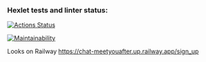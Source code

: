 ### Hexlet tests and linter status:
[![Actions Status](https://github.com/Meetyouafter/frontend-project-12/workflows/hexlet-check/badge.svg)](https://github.com/Meetyouafter/frontend-project-12/actions)

[![Maintainability](https://api.codeclimate.com/v1/badges/87ec7153b2ea5e4ea5ea/maintainability)](https://codeclimate.com/github/Meetyouafter/frontend-project-12/maintainability)

Looks on Railway https://chat-meetyouafter.up.railway.app/sign_up